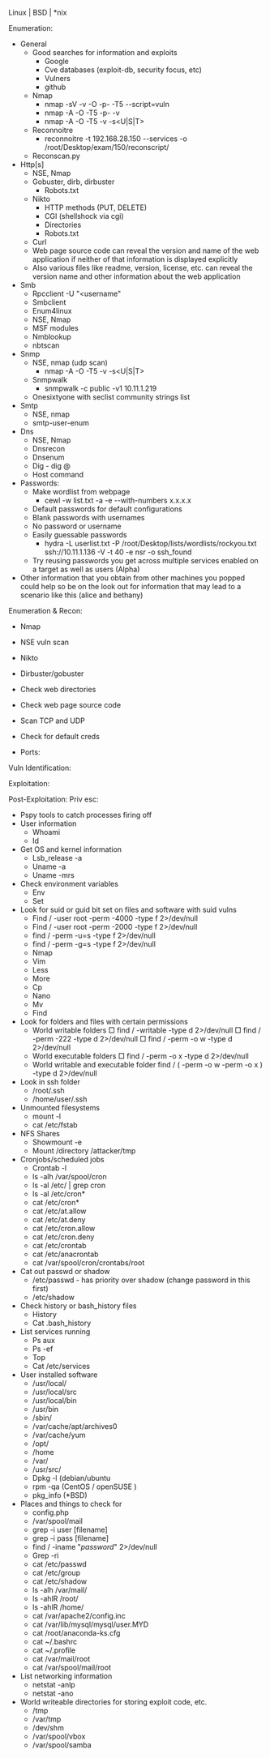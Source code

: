 Linux | BSD | *nix

Enumeration: 
* General
	* Good searches for information and exploits
		* Google
		* Cve databases (exploit-db, security focus, etc)
		* Vulners
		* github
	* Nmap
		* nmap -sV -v -O -p- -T5 --script=vuln <ip>
		* nmap -A -O -T5 -p- -v <ip>
		* nmap -A -O -T5 -v -s<U|S|T> <ip>
	* Reconnoitre
		* reconnoitre -t 192.168.28.150 --services -o /root/Desktop/exam/150/reconscript/
	* Reconscan.py
* Http[s]
	* NSE, Nmap
	* Gobuster, dirb, dirbuster
		* Robots.txt
	* Nikto
		* HTTP methods (PUT, DELETE)
		* CGI (shellshock via cgi)
		* Directories
		* Robots.txt
	* Curl
	* Web page source code can reveal the version and name of the web application if neither of that information is displayed explicitly
	* Also various files like readme, version, license, etc. can reveal the version name and other information about the web application
* Smb
	* Rpcclient -U "<username" <IP Address>
	* Smbclient
	* Enum4linux
	* NSE, Nmap
	* MSF modules
	* Nmblookup
	* nbtscan
* Snmp
	* NSE, nmap (udp scan)
		* nmap -A -O -T5 -v -s<U|S|T> <ip>
	* Snmpwalk
		* snmpwalk -c public -v1 10.11.1.219 
	* Onesixtyone with seclist community strings list
* Smtp
	* NSE, nmap
	* smtp-user-enum
* Dns
	* NSE, Nmap
	* Dnsrecon
	* Dnsenum
	* Dig - dig <domain>@<target ip>
	* Host command
* Passwords:
	* Make wordlist from webpage
		* cewl -w list.txt -a -e  --with-numbers x.x.x.x
	* Default passwords for default configurations
	* Blank passwords with usernames
	* No password or username
	* Easily guessable passwords
		* hydra -L userlist.txt -P /root/Desktop/lists/wordlists/rockyou.txt ssh://10.11.1.136 -V -t 40 -e nsr -o ssh_found
	* Try reusing passwords you get across multiple services enabled on a target as well as users (Alpha)
* Other information that you obtain from other machines you popped could help so be on the look out for information that may lead to a scenario like this (alice and bethany)

Enumeration & Recon:
* Nmap 
* NSE vuln scan
* Nikto
* Dirbuster/gobuster
* Check web directories
* Check web page source code
* Scan TCP and UDP
* Check for default creds

* Ports:

Vuln Identification:

Exploitation:

Post-Exploitation:
Priv esc:
* Pspy tools to catch processes firing off
* User information
	* Whoami 
	* Id
* Get OS and kernel information
	* Lsb_release -a 
	* Uname -a
	* Uname -mrs
* Check environment variables
	* Env
	* Set
* Look for suid or guid bit set on files and software with suid vulns
	* Find / -user root -perm -4000 -type f 2>/dev/null
	* Find / -user root -perm -2000 -type f 2>/dev/null
	* find / -perm -u=s -type f 2>/dev/null
	* find / -perm -g=s -type f 2>/dev/null
	* Nmap
	* Vim
	* Less
	* More
	* Cp
	* Nano
	* Mv
	* Find
* Look for folders and files with certain permissions
	* World writable folders
		□ find / -writable -type d 2>/dev/null
		□ find / -perm -222 -type d 2>/dev/null
		□ find / -perm -o w -type d 2>/dev/null
	* World executable folders
		□ find / -perm -o x -type d 2>/dev/null
	* World writable and executable folder
		find / \( -perm -o w -perm -o x \) -type d 2>/dev/null
* Look in ssh folder
	* /root/.ssh
	* /home/user/.ssh
* Unmounted filesystems
	* mount -l
	* cat /etc/fstab
* NFS Shares
	* Showmount -e <ip>
	* Mount <ip>/directory /attacker/tmp
* Cronjobs/scheduled jobs
	* Crontab -l
	* ls -alh /var/spool/cron
	* ls -al /etc/ | grep cron
	* ls -al /etc/cron*
	* cat /etc/cron*
	* cat /etc/at.allow
	* cat /etc/at.deny
	* cat /etc/cron.allow
	* cat /etc/cron.deny
	* cat /etc/crontab
	* cat /etc/anacrontab
	* cat /var/spool/cron/crontabs/root
* Cat out passwd or shadow
	* /etc/passwd - has priority over shadow (change password in this first)
	* /etc/shadow
* Check history or bash_history files
	* History
	* Cat .bash_history
* List services running
	* Ps aux
	* Ps -ef
	* Top
	* Cat /etc/services
* User installed software
	* /usr/local/
	* /usr/local/src
	* /usr/local/bin
	* /usr/bin
	* /sbin/
	* /var/cache/apt/archives0
	* /var/cache/yum
	* /opt/
	* /home
	* /var/
	* /usr/src/
	* Dpkg -l (debian/ubuntu
	* rpm -qa (CentOS / openSUSE )
	* pkg_info (*BSD)
* Places and things to check for
	* config.php
	* /var/spool/mail
	* grep -i user [filename]
	* grep -i pass [filename]
	* find / -iname "*password*" 2>/dev/null
	* Grep -ri <string> <directory>
	* cat /etc/passwd
	* cat /etc/group
	* cat /etc/shadow
	* ls -alh /var/mail/
	* ls -ahlR /root/
	* ls -ahlR /home/
	* cat /var/apache2/config.inc
	* cat /var/lib/mysql/mysql/user.MYD
	* cat /root/anaconda-ks.cfg
	* cat ~/.bashrc
	* cat ~/.profile
	* cat /var/mail/root
	* cat /var/spool/mail/root
* List networking information
	* netstat -anlp
	* netstat -ano
* World writeable directories for storing exploit code, etc.
	* /tmp
	* /var/tmp
	* /dev/shm
	* /var/spool/vbox
	* /var/spool/samba
